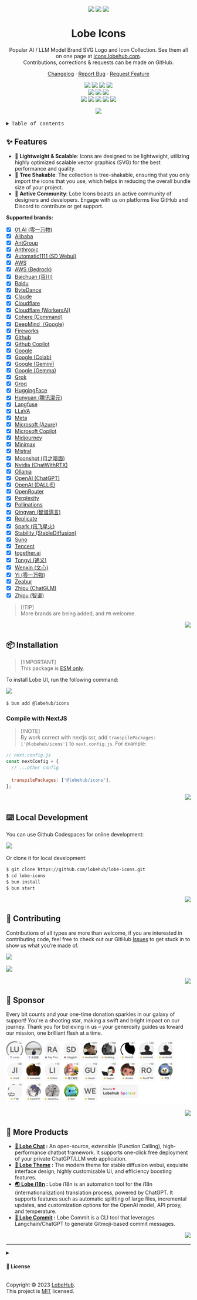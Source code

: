 <a name="readme-top"></a>

<div align="center">

<img height="120" src="https://registry.npmmirror.com/@lobehub/assets-logo/1.0.0/files/assets/logo-3d.webp">
<img height="120" src="https://gw.alipayobjects.com/zos/kitchen/qJ3l3EPsdW/split.svg">
<img height="120" src="https://registry.npmmirror.com/fluentui-emoji/0.0.8/files/icons/modern/pretzel.svg">

<h1>Lobe Icons</h1>

Popular AI / LLM Model Brand SVG Logo and Icon Collection. See them all on one page at [icons.lobehub.com](https://icons.lobehub.com/).<br/>
Contributions, corrections & requests can be made on GitHub.

[Changelog](./CHANGELOG.md) · [Report Bug][github-issues-link] · [Request Feature][github-issues-link]

<!-- SHIELD GROUP -->

[![][npm-release-shield]][npm-release-link]
[![][vercel-shield]][vercel-link]
[![][discord-shield]][discord-link]
[![][npm-downloads-shield]][npm-downloads-link]<br/>
[![][github-releasedate-shield]][github-releasedate-link]
[![][github-action-test-shield]][github-action-test-link]
[![][github-action-release-shield]][github-action-release-link]<br/>
[![][github-contributors-shield]][github-contributors-link]
[![][github-forks-shield]][github-forks-link]
[![][github-stars-shield]][github-stars-link]
[![][github-issues-shield]][github-issues-link]
[![][github-license-shield]][github-license-link]

![](https://github.com/lobehub/lobe-icons/assets/17870709/7e2c56d2-d7ea-4cb8-842b-22de162d6486)

</div>

<details>
<summary><kbd>Table of contents</kbd></summary>

#### TOC

- [✨ Features](#-features)
- [📦 Installation](#-installation)
  - [Compile with NextJS](#compile-with-nextjs)
- [⌨️ Local Development](#️-local-development)
- [🤝 Contributing](#-contributing)
- [🩷 Sponsor](#-sponsor)
- [🔗 More Products](#-more-products)

####

</details>

## ✨ Features

- 🚀 **Lightweight & Scalable**: Icons are designed to be lightweight, utilizing highly optimized scalable vector graphics (SVG) for the best performance and quality.
- 🌳 **Tree Shakable**: The collection is tree-shakable, ensuring that you only import the icons that you use, which helps in reducing the overall bundle size of your project.
- 👥 **Active Community**: Lobe Icons boasts an active community of designers and developers. Engage with us on platforms like GitHub and Discord to contribute or get support.

**Supported brands:**

<!-- ICON LIST -->

- [x] [01.AI (零一万物)](https://icons.lobehub.com/components/zero-one)
- [x] [Alibaba](https://icons.lobehub.com/components/alibaba)
- [x] [AntGroup](https://icons.lobehub.com/components/ant-group)
- [x] [Anthropic](https://icons.lobehub.com/components/anthropic)
- [x] [Automatic1111 (SD Webui)](https://icons.lobehub.com/components/automatic)
- [x] [AWS](https://icons.lobehub.com/components/aws)
- [x] [AWS (Bedrock)](https://icons.lobehub.com/components/bedrock)
- [x] [Baichuan (百川)](https://icons.lobehub.com/components/baichuan)
- [x] [Baidu](https://icons.lobehub.com/components/baidu)
- [x] [ByteDance](https://icons.lobehub.com/components/byte-dance)
- [x] [Claude](https://icons.lobehub.com/components/claude)
- [x] [Cloudflare](https://icons.lobehub.com/components/cloudflare)
- [x] [Cloudflare (WorkersAI)](https://icons.lobehub.com/components/workers-ai)
- [x] [Cohere (Command)](https://icons.lobehub.com/components/cohere)
- [x] [DeepMind（Google)](https://icons.lobehub.com/components/deep-mind)
- [x] [Fireworks](https://icons.lobehub.com/components/fireworks)
- [x] [Github](https://icons.lobehub.com/components/github)
- [x] [Github Copilot](https://icons.lobehub.com/components/github-copilot)
- [x] [Google](https://icons.lobehub.com/components/google)
- [x] [Google (Colab)](https://icons.lobehub.com/components/colab)
- [x] [Google (Gemini)](https://icons.lobehub.com/components/gemini)
- [x] [Google (Gemma)](https://icons.lobehub.com/components/gemma)
- [x] [Grok](https://icons.lobehub.com/components/grok)
- [x] [Groq](https://icons.lobehub.com/components/groq)
- [x] [HuggingFace](https://icons.lobehub.com/components/hugging-face)
- [x] [Hunyuan (腾讯混元)](https://icons.lobehub.com/components/hunyuan)
- [x] [Langfuse](https://icons.lobehub.com/components/langfuse)
- [x] [LLaVA](https://icons.lobehub.com/components/l-la-va)
- [x] [Meta](https://icons.lobehub.com/components/meta)
- [x] [Microsoft (Azure)](https://icons.lobehub.com/components/azure)
- [x] [Microsoft Copilot](https://icons.lobehub.com/components/copilot)
- [x] [Midjourney](https://icons.lobehub.com/components/midjourney)
- [x] [Minimax](https://icons.lobehub.com/components/minimax)
- [x] [Mistral](https://icons.lobehub.com/components/mistral)
- [x] [Moonshot (月之暗面)](https://icons.lobehub.com/components/moonshot)
- [x] [Nvidia (ChatWithRTX)](https://icons.lobehub.com/components/nvidia)
- [x] [Ollama](https://icons.lobehub.com/components/ollama)
- [x] [OpenAI (ChatGPT)](https://icons.lobehub.com/components/open-ai)
- [x] [OpenAI (DALL·E)](https://icons.lobehub.com/components/dalle)
- [x] [OpenRouter](https://icons.lobehub.com/components/open-router)
- [x] [Perplexity](https://icons.lobehub.com/components/perplexity)
- [x] [Pollinations](https://icons.lobehub.com/components/pollinations)
- [x] [Qingyan (智谱清言)](https://icons.lobehub.com/components/qingyan)
- [x] [Replicate](https://icons.lobehub.com/components/replicate)
- [x] [Spark (讯飞星火)](https://icons.lobehub.com/components/spark)
- [x] [Stability (StableDiffusion)](https://icons.lobehub.com/components/stability)
- [x] [Suno](https://icons.lobehub.com/components/suno)
- [x] [Tencent](https://icons.lobehub.com/components/tencent)
- [x] [together.ai](https://icons.lobehub.com/components/together)
- [x] [Tongyi (通义)](https://icons.lobehub.com/components/tongyi)
- [x] [Wenxin (文心)](https://icons.lobehub.com/components/wenxin)
- [x] [Yi (零一万物)](https://icons.lobehub.com/components/yi)
- [x] [Zeabur](https://icons.lobehub.com/components/zeabur)
- [x] [Zhipu (ChatGLM)](https://icons.lobehub.com/components/chat-glm)
- [x] [Zhipu (智谱)](https://icons.lobehub.com/components/zhipu)

 <!-- ICON LIST -->

> \[!TIP]\
> More brands are being added, and `PR` welcome.

<div align="right">

[![][back-to-top]](#readme-top)

</div>

## 📦 Installation

> \[!IMPORTANT]\
> This package is [ESM only](https://gist.github.com/sindresorhus/a39789f98801d908bbc7ff3ecc99d99c).

To install Lobe UI, run the following command:

[![][bun-shield]][bun-link]

```bash
$ bun add @lobehub/icons
```

### Compile with NextJS

> \[!NOTE]\
> By work correct with nextjs ssr, add `transpilePackages: ['@lobehub/icons']` to `next.config.js`. For example:

```js
// next.config.js
const nextConfig = {
  // ...other config

  transpilePackages: ['@lobehub/icons'],
};
```

<div align="right">

[![][back-to-top]](#readme-top)

</div>

## ⌨️ Local Development

You can use Github Codespaces for online development:

[![][codespaces-shield]][codespaces-link]

Or clone it for local development:

```bash
$ git clone https://github.com/lobehub/lobe-icons.git
$ cd lobe-icons
$ bun install
$ bun start
```

<div align="right">

[![][back-to-top]](#readme-top)

</div>

## 🤝 Contributing

Contributions of all types are more than welcome, if you are interested in contributing code, feel free to check out our GitHub [Issues][github-issues-link] to get stuck in to show us what you’re made of.

[![][pr-welcome-shield]][pr-welcome-link]

[![][contributors-contrib]][contributors-link]

<div align="right">

[![][back-to-top]](#readme-top)

</div>

## 🩷 Sponsor

Every bit counts and your one-time donation sparkles in our galaxy of support! You're a shooting star, making a swift and bright impact on our journey. Thank you for believing in us – your generosity guides us toward our mission, one brilliant flash at a time.

<a href="https://opencollective.com/lobehub" target="_blank">
  <picture>
    <source media="(prefers-color-scheme: dark)" srcset="https://github.com/lobehub/.github/blob/main/static/sponsor-dark.png?raw=true">
    <img  src="https://github.com/lobehub/.github/blob/main/static/sponsor-light.png?raw=true">
  </picture>
</a>

<div align="right">

[![][back-to-top]](#readme-top)

</div>

## 🔗 More Products

- **[🤖 Lobe Chat][lobe-chat] :** An open-source, extensible (Function Calling), high-performance chatbot framework. It supports one-click free deployment of your private ChatGPT/LLM web application.
- **[🤯 Lobe Theme][lobe-theme] :** The modern theme for stable diffusion webui, exquisite interface design, highly customizable UI, and efficiency boosting features.
- **[🌏 Lobe i18n][lobe-i18n] :** Lobe i18n is an automation tool for the i18n (internationalization) translation process, powered by ChatGPT. It supports features such as automatic splitting of large files, incremental updates, and customization options for the OpenAI model, API proxy, and temperature.
- **[💌 Lobe Commit][lobe-commit] :** Lobe Commit is a CLI tool that leverages Langchain/ChatGPT to generate Gitmoji-based commit messages.

<div align="right">

[![][back-to-top]](#readme-top)

</div>

---

<details><summary><h4>📝 License</h4></summary>

[![][fossa-license-shield]][fossa-license-link]

</details>

Copyright © 2023 [LobeHub][profile-link]. <br />
This project is [MIT](./LICENSE) licensed.

<!-- LINK GROUP -->

[back-to-top]: https://img.shields.io/badge/-BACK_TO_TOP-151515?style=flat-square
[bun-link]: https://bun.sh
[bun-shield]: https://img.shields.io/badge/-speedup%20with%20bun-black?logo=bun&style=for-the-badge
[codespaces-link]: https://codespaces.new/lobehub/lobe-icons
[codespaces-shield]: https://github.com/codespaces/badge.svg
[contributors-contrib]: https://contrib.rocks/image?repo=lobehub/icons
[contributors-link]: https://github.com/lobehub/lobe-icons/graphs/contributors
[discord-link]: https://discord.gg/AYFPHvv2jT
[discord-shield]: https://img.shields.io/discord/1127171173982154893?color=5865F2&label=discord&labelColor=black&logo=discord&logoColor=white&style=flat-square
[fossa-license-link]: https://app.fossa.com/projects/git%2Bgithub.com%2Flobehub%2Flobe-icons
[fossa-license-shield]: https://app.fossa.com/api/projects/git%2Bgithub.com%2Flobehub%2Flobe-icons.svg?type=large
[github-action-release-link]: https://github.com/actions/workflows/lobehub/lobe-icons/release.yml
[github-action-release-shield]: https://img.shields.io/github/actions/workflow/status/lobehub/lobe-icons/release.yml?label=release&labelColor=black&logo=githubactions&logoColor=white&style=flat-square
[github-action-test-link]: https://github.com/actions/workflows/lobehub/lobe-icons/test.yml
[github-action-test-shield]: https://img.shields.io/github/actions/workflow/status/lobehub/lobe-icons/test.yml?label=test&labelColor=black&logo=githubactions&logoColor=white&style=flat-square
[github-contributors-link]: https://github.com/lobehub/lobe-icons/graphs/contributors
[github-contributors-shield]: https://img.shields.io/github/contributors/lobehub/lobe-icons?color=c4f042&labelColor=black&style=flat-square
[github-forks-link]: https://github.com/lobehub/lobe-icons/network/members
[github-forks-shield]: https://img.shields.io/github/forks/lobehub/lobe-icons?color=8ae8ff&labelColor=black&style=flat-square
[github-issues-link]: https://github.com/lobehub/lobe-icons/issues
[github-issues-shield]: https://img.shields.io/github/issues/lobehub/lobe-icons?color=ff80eb&labelColor=black&style=flat-square
[github-license-link]: https://github.com/lobehub/lobe-icons/blob/master/LICENSE
[github-license-shield]: https://img.shields.io/github/license/lobehub/lobe-icons?color=white&labelColor=black&style=flat-square
[github-releasedate-link]: https://github.com/lobehub/lobe-icons/releases
[github-releasedate-shield]: https://img.shields.io/github/release-date/lobehub/lobe-icons?labelColor=black&style=flat-square
[github-stars-link]: https://github.com/lobehub/lobe-icons/network/stargazers
[github-stars-shield]: https://img.shields.io/github/stars/lobehub/lobe-icons?color=ffcb47&labelColor=black&style=flat-square
[lobe-chat]: https://github.com/lobehub/lobe-chat
[lobe-commit]: https://github.com/lobehub/lobe-commit/tree/master/packages/lobe-commit
[lobe-i18n]: https://github.com/lobehub/lobe-commit/tree/master/packages/lobe-i18n
[lobe-theme]: https://github.com/lobehub/sd-webui-lobe-theme
[npm-downloads-link]: https://www.npmjs.com/package/@lobehub/icons
[npm-downloads-shield]: https://img.shields.io/npm/dt/@lobehub/icons?labelColor=black&style=flat-square
[npm-release-link]: https://www.npmjs.com/package/@lobehub/icons
[npm-release-shield]: https://img.shields.io/npm/v/@lobehub/icons?color=369eff&labelColor=black&logo=npm&logoColor=white&style=flat-square
[pr-welcome-link]: https://github.com/lobehub/lobe-chat/pulls
[pr-welcome-shield]: https://img.shields.io/badge/🤯_pr_welcome-%E2%86%92-ffcb47?labelColor=black&style=for-the-badge
[profile-link]: https://github.com/lobehub
[vercel-link]: https://icons.lobehub.com
[vercel-shield]: https://img.shields.io/website?down_message=offline&label=vercel&labelColor=black&logo=vercel&style=flat-square&up_message=online&url=https%3A%2F%2Fui.lobehub.com
